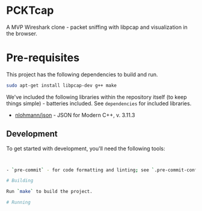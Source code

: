 # PCKTcap
A MVP Wireshark clone - packet sniffing with libpcap and visualization in the browser.

# Pre-requisites

This project has the following dependencies to build and run.

```bash
sudo apt-get install libpcap-dev g++ make
```

We've included the following libraries within the repository itself (to keep things simple) - batteries included. See `dependencies` for included libraries.

- [nlohmann/json](https://github.com/nlohmann/json) - JSON for Modern C++, v. 3.11.3

## Development

To get started with development, you'll need the following tools:
```bash


- `pre-commit` - for code formatting and linting; see `.pre-commit-config.yaml` for configuration. Install with `pip install pre-commit` and run `pre-commit install` in the repository.

# Building

Run `make` to build the project.

# Running